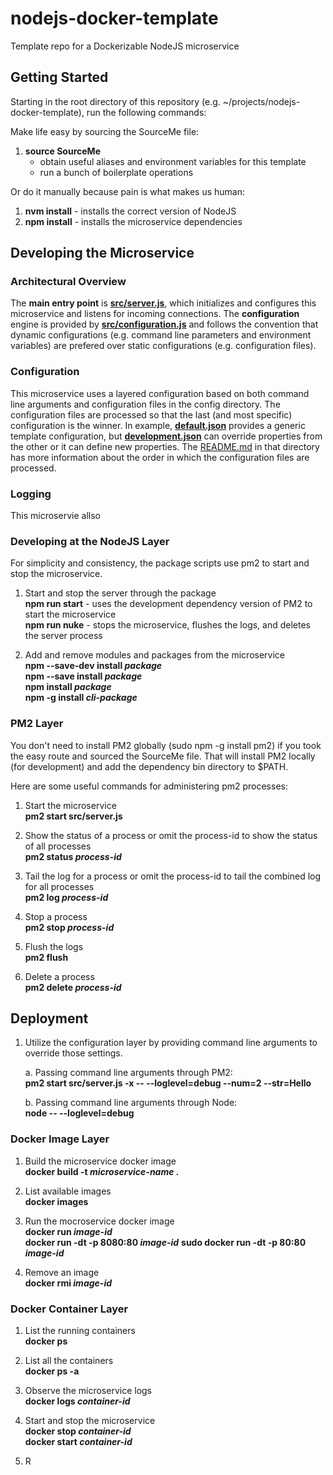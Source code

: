 # nodejs-docker-template
Template repo for a Dockerizable NodeJS microservice


## Getting Started
Starting in the root directory of this repository 
(e.g. ~/projects/nodejs-docker-template), run the following commands:
    
Make life easy by sourcing the SourceMe file:
  1. **source SourceMe**  
     - obtain useful aliases and environment variables for this template  
     - run a bunch of boilerplate operations  

Or do it manually because pain is what makes us human:  
  1. **nvm install** - installs the correct version of NodeJS  
  2. **npm install** - installs the microservice dependencies  


## Developing the Microservice

### Architectural Overview
The **main entry point** is [**src/server.js**](src/server.js), which initializes and configures
this microservice and listens for incoming connections. The **configuration** 
engine is provided by [**src/configuration.js**](src/configuration.js) and follows the convention that dynamic 
configurations (e.g. command line parameters and environment variables) are 
prefered over static configurations (e.g. configuration files). 



### Configuration
This microservice uses a layered configuration based on both command line 
arguments and configuration files in the config directory. The configuration 
files are processed so that the last (and most specific) configuration is the 
winner. In example, [**default.json**](config/default.json) provides a generic template configuration, 
but [**development.json**](config/development.json) can override properties from the other or it can 
define new properties. The [README.md](config/README.md) in that directory 
has more information about the order in which the configuration files are 
processed. 

### Logging
This microservie allso 

### Developing at the NodeJS Layer 
For simplicity and consistency, the package scripts use pm2 to start and stop the microservice.  
  1. Start and stop the server through the package  
         **npm run start** - uses the development dependency version of PM2 to start the microservice  
         **npm run nuke** - stops the microservice, flushes the logs, and deletes the server process
         

  2. Add and remove modules and packages from the microservice  
   **npm --save-dev install _package_**  
   **npm --save install _package_**  
   **npm install _package_**  
   **npm -g install _cli-package_**  

### PM2 Layer
You don't need to install PM2 globally (sudo npm -g install pm2) if you 
took the easy route and sourced the SourceMe file. That will install PM2 
locally (for development) and add the dependency bin directory to $PATH.

Here are some useful commands for administering pm2 processes:

  1. Start the microservice  
         **pm2 start src/server.js**
    
  2. Show the status of a process or omit the process-id to show the status of all processes  
         **pm2 status _process-id_**
     
  3. Tail the log for a process or omit the process-id to tail the combined log for all processes  
         **pm2 log _process-id_**  

  4. Stop a process  
         **pm2 stop _process-id_**
      
  5. Flush the logs  
         **pm2 flush**     
      
  6. Delete a process  
         **pm2 delete _process-id_**

    
## Deployment

  1. Utilize the configuration layer by providing command line arguments 
  to override those settings. 

      a. Passing command line arguments through PM2:  
      **pm2 start src/server.js -x -- --loglevel=debug --num=2 --str=Hello**

      b. Passing command line arguments through Node:  
      **node -- --loglevel=debug**

### Docker Image Layer 

  1. Build the microservice docker image  
    **docker build -t _microservice-name_ .**  
    
  2. List available images  
    **docker images**  
    
  3. Run the mocroservice docker image  
    **docker run _image-id_**  
    **docker run -dt -p 8080:80 _image-id_** 
    **sudo docker run -dt -p 80:80 _image-id_**

  4. Remove an image  
    **docker rmi _image-id_**  


### Docker Container Layer
  1. List the running containers  
    **docker ps**  
     
  2. List all the containers  
    **docker ps -a**  
    
  3. Observe the microservice logs  
    **docker logs _container-id_**  
    
  4. Start and stop the microservice  
    **docker stop _container-id_**  
    **docker start _container-id_**  

  5. R

